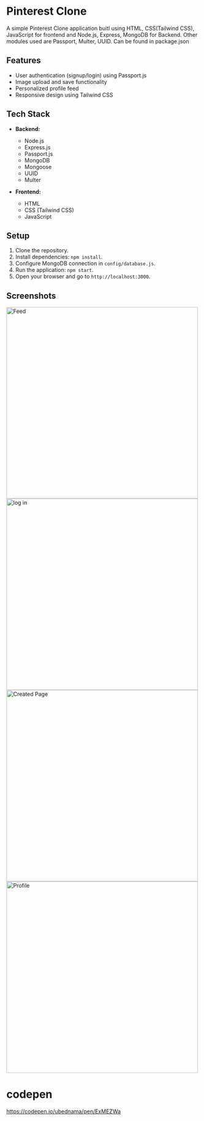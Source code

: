 # Pinterest Clone

A simple Pinterest Clone application buitl using HTML, CSS(Tailwind CSS), JavaScript for frontend and Node.js, Express, MongoDB for Backend.
Other modules used are Passport, Multer, UUID. Can be found in package.json

## Features

- User authentication (signup/login) using Passport.js
- Image upload and save functionality
- Personalized profile feed
- Responsive design using Tailwind CSS

## Tech Stack

- **Backend:**
  - Node.js
  - Express.js
  - Passport.js
  - MongoDB
  - Mongoose
  - UUID
  - Multer

- **Frontend:**
  - HTML
  - CSS (Tailwind CSS)
  - JavaScript

## Setup

1. Clone the repository.
2. Install dependencies: `npm install`.
3. Configure MongoDB connection in `config/database.js`.
4. Run the application: `npm start`.
5. Open your browser and go to `http://localhost:3000`.

## Screenshots
<img src="https://github.com/ubednama/pinterest-clone/assets/61332446/91b4a0c8-2422-4802-ac46-ef60692d885b" alt="Feed" width="500"/>
<img src="https://github.com/ubednama/pinterest-clone/assets/61332446/08e1021e-b983-4a0b-af8f-9110836b0848" alt="log in" width="500"/>
<img src="https://github.com/ubednama/pinterest-clone/assets/61332446/425f8370-4fa6-4ed0-818c-305ca4ae4202" alt="Created Page" width="500"/>
<img src="https://github.com/ubednama/pinterest-clone/assets/61332446/1724700f-949d-460d-a96e-5f69a3712246" alt="Profile" width="500"/>


# codepen
https://codepen.io/ubednama/pen/ExMEZWa
